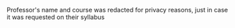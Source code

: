 
Professor's name and course was redacted for privacy reasons, just in case it was requested on their syllabus
